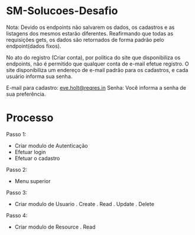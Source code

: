 # SM-Solucoes-Desafio

Nota: Devido os endpoints não salvarem os dados, os cadastros e as listagens dos mesmos estarão diferentes. Reafirmando que todas as requisições gets, os dados são retornados de forma padrão pelo endpoint(dados fixos).

No ato do registro (Criar conta), por política do site que disponibiliza os endpoints, não é permitido que qualquer conta de e-mail efetue registro. O site disponibiliza um endereço de e-mail padrão para os cadastros, e cada usuário informa sua senha.

E-mail para cadastro: eve.holt@reqres.in
Senha: Você informa a senha de sua preferência.

# Processo
Passo 1:
  - Criar modulo de Autenticação
  - Efetuar login
  - Efetuar o cadastro

Passo 2:
  - Menu superior

Passo 3:
  - Criar modulo de Usuario
    . Create
    . Read
    . Update
    . Delete

Passo 4:
  - Criar modulo de Resource
    . Read
